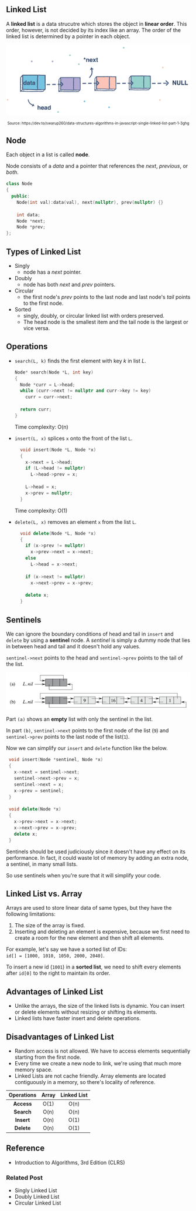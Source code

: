 
## Linked List

A **linked list** is a data strucutre which stores the object in **linear order**. 
This order, however, is not decided by its index like an array. The order of the linked list
is determined by a pointer in each object.

![Linked List image](assets/data-structure/linked-list/linkedlist.png)
<div style="font-size: 10px; text-align: center;">Source: https://dev.to/swarup260/data-structures-algorithms-in-javascript-single-linked-list-part-1-3ghg</div>

## Node
Each object in a list is called **node**.

Node consists of a *data* and a pointer that references the *next*, *previous*, or *both*.

```cpp
class Node 
{
  public: 
    Node(int val):data(val), next(nullptr), prev(nullptr) {}

    int data;
    Node *next;
    Node *prev;
};
```

## Types of Linked List

- Singly
  + node has a *next* pointer.
- Doubly
  + node has both *next* and *prev* pointers.
- Circular
  + the first node's *prev* points to the last node and last node's *tail* points to the first node.
- Sorted
  + singly, doubly, or circular linked list with orders preserved.
  + The head node is the smallest item and the tail node is the largest or vice versa.

## Operations

- `search(L, k)` finds the first element with key *k* in list *L*.
  ```cpp
  Node* search(Node *L, int key) 
  {
    Node *curr = L->head;
    while (curr->next != nullptr and curr->key != key)
      curr = curr->next;

    return curr;
  }
  ```

  Time complexity: O(n)

- `insert(L, x)` splices `x` onto the front of the list `L`.
  ```cpp
    void insert(Node *L, Node *x) 
    {
      x->next = L->head;
      if (L->head != nullptr)
        L->head->prev = x;

      L->head = x;
      x->prev = nullptr;
    }
    ```

  Time complexity: O(1)

- `delete(L, x)` removes an element `x` from the list `L`.
  ```cpp
    void delete(Node *L, Node *x) 
    {
      if (x->prev != nullptr)
        x->prev->next = x->next;
      else
        L->head = x->next;

      if (x->next != nullptr)
        x->next->prev = x->prev;

      delete x;
    }
  ```

## Sentinels

We can ignore the boundary conditions of head and tail in `insert` and `delete` by using a **sentinel** node. 
A *sentinel* is simply a dummy node that lies in between head and tail and it doesn't hold any values.

`sentinel->next` points to the head and `sentinel->prev` points to the tail of the list.

![sentinel node](assets/data-structure/linked-list/sentinel-node.png)

Part `(a)` shows an **empty** list with only the sentinel in the list.

In part `(b)`, `sentinel->next` points to the first node of the list (`9`) and `sentinel->prev` points to the 
last node of the list(`1`).

Now we can simplify our `insert` and `delete` function like the below.

 ```cpp
  void insert(Node *sentinel, Node *x) 
  {
    x->next = sentinel->next;
    sentinel->next->prev = x;
    sentinel->next = x;
    x->prev = sentinel;
  }

  void delete(Node *x) 
  {
    x->prev->next = x->next;
    x->next->prev = x->prev;
    delete x;
  }
  ```

Sentinels should be used judiciously since it doesn't have any effect on its performance. In fact, 
it could waste lot of memory by adding an extra node, a sentinel, in many small lists. 

So use sentinels when you're sure that it will simplify your code.

## Linked List vs. Array
Arrays are used to store linear data of same types, but they have the following limitations:
1. The size of the array is fixed.
2. Inserting and deleting an element is expensive, because we first need to create a room for the 
new element and then shift all elements.

For example, let's say we have a sorted list of IDs:<br>
`id[] = [1000, 1010, 1050, 2000, 2040]`.

To insert a new id (`1001`) in a **sorted list**, we need to shift every elements after `id[0]` to
the right to maintain its order. 

## Advantages of Linked List
- Unlike the arrays, the size of the linked lists is dynamic. You can insert or delete elements
without resizing or shifting its elements.
- Linked lists have faster insert and delete operations.

## Disadvantages of Linked List
- Random access is not allowed. We have to access elements sequentially starting from the 
first node.
- Every time we create a new node to link, we're using that much more memory space.
- Linked Lists are not cache friendly. Array elements are located contiguously in a memory, 
so there's locality of reference.

| Operations| Array | Linked List|
|:---:|:---:|:---:|
|**Access**| O(1) | O(n) |
|**Search**| O(n) | O(n) |
|**Insert**| O(n) | O(1) |
|**Delete**| O(n) | O(1) |

## Reference
- Introduction to Algorithms, 3rd Edition (CLRS)

### Related Post
- <router-link to="./eng-linked-list-singly">Singly Linked List</router-link>
- <router-link to="./eng-linked-list-doubly">Doubly Linked List</router-link>
- <router-link to="./eng-linked-list-circular">Circular Linked List</router-link>